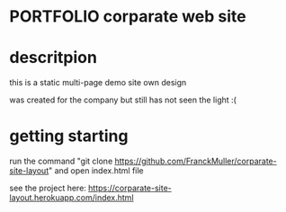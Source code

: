 # PORTFOLIO corparate web site

# descritpion

this is a static multi-page demo site
own design

was created for the company but still has not seen the light :(

# getting starting

run the command "git clone https://github.com/FranckMuller/corparate-site-layout"
and open index.html file

see the project here: https://corparate-site-layout.herokuapp.com/index.html
